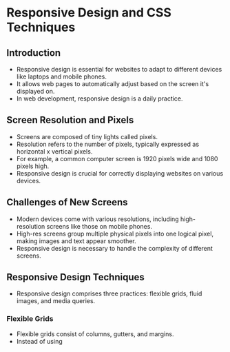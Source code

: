 # Responsive Design and CSS Techniques

## Introduction

- Responsive design is essential for websites to adapt to different devices like laptops and mobile phones.
- It allows web pages to automatically adjust based on the screen it's displayed on.
- In web development, responsive design is a daily practice.

## Screen Resolution and Pixels

- Screens are composed of tiny lights called pixels.
- Resolution refers to the number of pixels, typically expressed as horizontal x vertical pixels.
- For example, a common computer screen is 1920 pixels wide and 1080 pixels high.
- Responsive design is crucial for correctly displaying websites on various devices.

## Challenges of New Screens

- Modern devices come with various resolutions, including high-resolution screens like those on mobile phones.
- High-res screens group multiple physical pixels into one logical pixel, making images and text appear smoother.
- Responsive design is necessary to handle the complexity of different screens.

## Responsive Design Techniques

- Responsive design comprises three practices: flexible grids, fluid images, and media queries.

### Flexible Grids

- Flexible grids consist of columns, gutters, and margins.
- Instead of using
